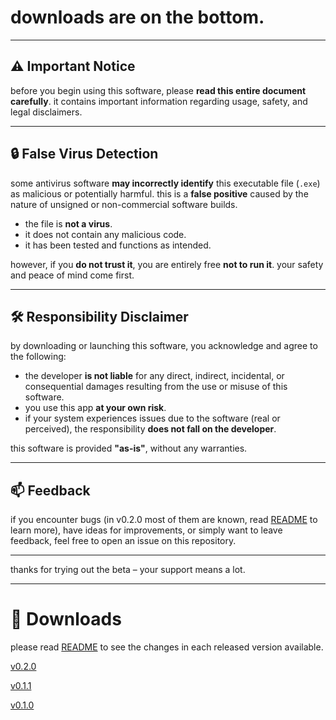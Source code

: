 # downloads are on the bottom.

---

## ⚠️ Important Notice

before you begin using this software, please **read this entire document carefully**. it contains important information regarding usage, safety, and legal disclaimers.

---

## 🔒 False Virus Detection

some antivirus software **may incorrectly identify** this executable file (`.exe`) as malicious or potentially harmful. this is a **false positive** caused by the nature of unsigned or non-commercial software builds.

- the file is **not a virus**.
- it does not contain any malicious code.
- it has been tested and functions as intended.

however, if you **do not trust it**, you are entirely free **not to run it**. your safety and peace of mind come first.

---

## 🛠️ Responsibility Disclaimer

by downloading or launching this software, you acknowledge and agree to the following:

- the developer **is not liable** for any direct, indirect, incidental, or consequential damages resulting from the use or misuse of this software.
- you use this app **at your own risk**.
- if your system experiences issues due to the software (real or perceived), the responsibility **does not fall on the developer**.

this software is provided **"as-is"**, without any warranties.

---

## 📫 Feedback

if you encounter bugs (in v0.2.0 most of them are known, read [README](README.md#-known-issues) to learn more), have ideas for improvements, or simply want to leave feedback, feel free to open an issue on this repository.

---

thanks for trying out the beta – your support means a lot.

---

# 📁 Downloads

please read [README](README.md) to see the changes in each released version available.

[v0.2.0](https://mega.nz/folder/BvExTC6S#M36OhlK_zaoVeOFN8x7rRg)

[v0.1.1](https://mega.nz/file/l7l30LwK#3t4fg3-89excWSyENKXvFjhaW6QH8mcPotCnR5txn8A)

[v0.1.0](https://mega.nz/file/Vmc3SL7T#L2gY7GBDWv76Ya9KPIeLvCM3qdHX4ydYQtQBmPjyEzc)
